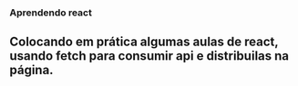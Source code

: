 ### Aprendendo react
## Colocando em prática algumas aulas de react, usando fetch para consumir api e distribuilas na página.